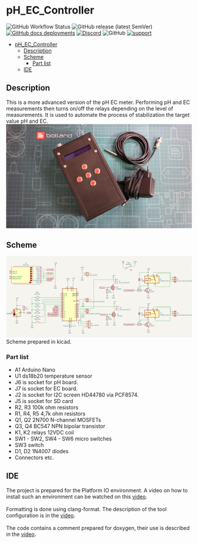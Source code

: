 # pH_EC_Controller

![GitHub Workflow Status](https://img.shields.io/github/actions/workflow/status/InzynierDomu/pH_EC_Controller/main.yml?logo=github&style=flat-square)
![GitHub release (latest SemVer)](https://img.shields.io/github/v/release/InzynierDomu/pH_EC_Controller?style=flat-square)
<a href="https://inzynierdomu.github.io/pH_EC_Controller/">![GitHub docs deployments](https://img.shields.io/github/deployments/InzynierDomu/pH_EC_Controller/github-pages?label=docs&logo=BookStack&logoColor=white&style=flat-square)</a>
<a href="https://discord.gg/KmW6mHdg">![Discord](https://img.shields.io/discord/815929748882587688?logo=discord&logoColor=green&style=flat-square)</a>
![GitHub](https://img.shields.io/github/license/InzynierDomu/PhECMeter?style=flat-square)
<a href="https://tipo.live/p/inzynierdomu">![support](https://img.shields.io/badge/support-tipo.live-yellow?style=flat-square)</a>

- [pH\_EC\_Controller](#ph_ec_controller)
  - [Description](#description)
  - [Scheme](#scheme)
    - [Part list](#part-list)
  - [IDE](#ide)

## Description

This is a more advanced version of the pH EC meter. Performing pH and EC measurements then turns on/off the relays depending on the level of measurements. It is used to automate the process of stabilization the target value pH and EC.
![photo](https://github.com/InzynierDomu/pH_EC_Controller/blob/main/schems/example_hw.jpg)
## Scheme
![schem](https://github.com/InzynierDomu/pH_EC_Controller/blob/main/schems/electrical/Screen.png)
Scheme prepared in kicad.
### Part list
* A1 Arduino Nano
* U1 ds18b20 temperature sensor
* J6 is socket for pH board.
* J7 is socket for EC board.
* J2 is socket for I2C screen HD44780 via PCF8574. 
* J5 is socket for SD card
* R2, R3 100k ohm resistors
* R1, R4, R5 4,7k ohm resistors
* Q1, Q2 2N700 N-channel MOSFETs
* Q3, Q4 BC547 NPN bipolar transistor
* K1, K2 relays 12VDC coil
* SW1 - SW2, SW4 - SW6 micro switches
* SW3 switch
* D1, D2 1N4007 diodes
* Connectors etc. 

## IDE

The project is prepared for the Platform IO environment. A video on how to install such an environment can be watched on this [video](https://youtu.be/Em9NuebT2Kc).
<br><br>
Formatting is done using clang-format. The description of the tool configuration is in the [video](https://youtu.be/xxuaOG0WjIE).
<br><br>
The code contains a comment prepared for doxygen, their use is described in the [video](https://youtu.be/1YKJtrCsPD4).
